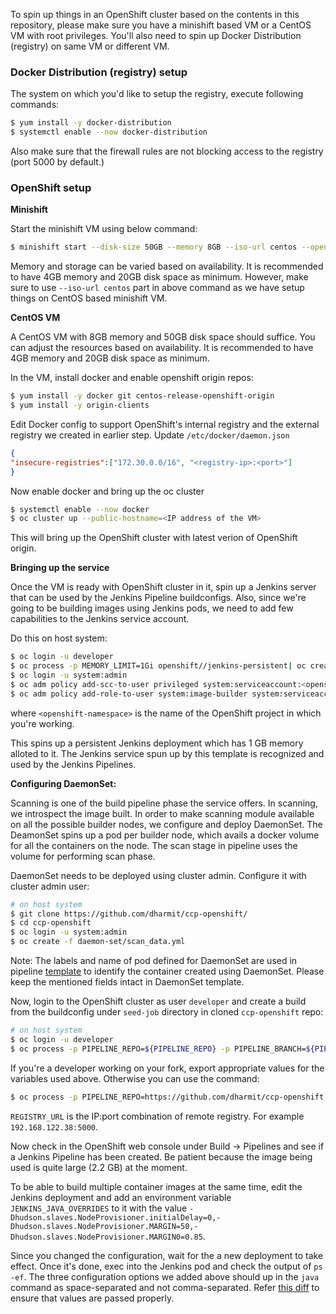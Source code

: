 To spin up things in an OpenShift cluster based on the contents in this
repository, please make sure you have a minishift based VM or a CentOS VM with
root privileges. You'll also need to spin up Docker Distribution (registry) on
same VM or different VM.

### Docker Distribution (registry) setup

The system on which you'd like to setup the registry, execute following
commands:

```bash
$ yum install -y docker-distribution
$ systemctl enable --now docker-distribution
```

Also make sure that the firewall rules are not blocking access to the registry
(port 5000 by default.)

### OpenShift setup

**Minishift**

Start the minishift VM using below command:

```bash
$ minishift start --disk-size 50GB --memory 8GB --iso-url centos --openshift-version 3.9.0 --insecure-registry <registry-ip>:<port>
```

Memory and storage can be varied based on availability. It is recommended to
have 4GB memory and 20GB disk space as minimum. However, make sure to use
`--iso-url centos` part in above command as we have setup things on CentOS based
minishift VM.

**CentOS VM**

A CentOS VM with 8GB memory and 50GB disk space should suffice. You can adjust
the resources based on availability. It is recommended to have 4GB memory and
20GB disk space as minimum.

In the VM, install docker and enable openshift origin repos:

```bash
$ yum install -y docker git centos-release-openshift-origin
$ yum install -y origin-clients
```

Edit Docker config to support OpenShift's internal registry and the external
registry we created in earlier step. Update `/etc/docker/daemon.json`

```json
{
"insecure-registries":["172.30.0.0/16", "<registry-ip>:<port>"]
}
```

Now enable docker and bring up the oc cluster

```bash
$ systemctl enable --now docker
$ oc cluster up --public-hostname=<IP address of the VM>
```

This will bring up the OpenShift cluster with latest verion of OpenShift origin.

**Bringing up the service**

Once the VM is ready with OpenShift cluster in it, spin up a Jenkins server
that can be used by the Jenkins Pipeline buildconfigs. Also, since we're going
to be building images using Jenkins pods, we need to add few capabilities to
the Jenkins service account.

Do this on host system:

```bash
$ oc login -u developer
$ oc process -p MEMORY_LIMIT=1Gi openshift//jenkins-persistent| oc create -f -
$ oc login -u system:admin
$ oc adm policy add-scc-to-user privileged system:serviceaccount:<openshift-namespace>:jenkins
$ oc adm policy add-role-to-user system:image-builder system:serviceaccount:<openshift-namespace>:jenkins
```

where `<openshift-namespace>` is the name of the OpenShift project in which
you're working.

This spins up a persistent Jenkins deployment which has 1 GB memory alloted to
it. The Jenkins service spun up by this template is recognized and used by the
Jenkins Pipelines.

**Configuring DaemonSet:**

Scanning is one of the build pipeline phase the service offers.
In scanning, we introspect the image built. In order to make scanning module
available on all the possible builder nodes, we configure and deploy
DaemonSet. The DeamonSet spins up a pod per builder node, which avails
a docker volume for all the containers on the node. The scan stage in pipeline
uses the volume for performing scan phase.

DaemonSet needs to be deployed using cluster admin.
Configure it with cluster admin user:

```bash
# on host system
$ git clone https://github.com/dharmit/ccp-openshift/
$ cd ccp-openshift
$ oc login -u system:admin
$ oc create -f daemon-set/scan_data.yml
```

Note: The labels and name of pod defined for DaemonSet are used in pipeline
[template](seed-job/template.yaml) to identify the container created using DaemonSet.
Please keep the mentioned fields intact in DaemonSet template.

Now, login to the OpenShift cluster as user `developer` and create a build from the buildconfig under
`seed-job` directory in cloned `ccp-openshift` repo:

```bash
# on host system
$ oc login -u developer
$ oc process -p PIPELINE_REPO=${PIPELINE_REPO} -p PIPELINE_BRANCH=${PIPELINE_BRANCH} -p REGISTRY_URL=${REGISTRY_URL} -p NAMESPACE=`oc project -q` -f seed-job/buildtemplate.yaml | oc create -f - 
```

If you're a developer working on your fork, export appropriate values for the
variables used above. Otherwise you can use the command:

```bash
$ oc process -p PIPELINE_REPO=https://github.com/dharmit/ccp-openshift -p PIPELINE_BRANCH=master -p REGISTRY_URL=${REGISTRY_URL} -p NAMESPACE=`oc project -q` -f seed-job/buildtemplate.yaml | oc create -f -
```

`REGISTRY_URL` is the IP:port combination of remote registry. For example
`192.168.122.38:5000`.

Now check in the OpenShift web console under Build -> Pipelines and see if a
Jenkins Pipeline has been created. Be patient because the image being used is
quite large (2.2 GB) at the moment.

To be able to build multiple container images at the same time, edit the
Jenkins deployment and add an environment variable `JENKINS_JAVA_OVERRIDES` to
it with the value
`-Dhudson.slaves.NodeProvisioner.initialDelay=0,-Dhudson.slaves.NodeProvisioner.MARGIN=50,-Dhudson.slaves.NodeProvisioner.MARGIN0=0.85`.

Since you changed the configuration, wait for the a new deployment to take
effect. Once it's done, exec into the Jenkins pod and check the output of `ps
-ef`. The three configuration options we added above should up in the `java`
command as space-separated and not comma-separated. Refer [this
diff](https://github.com/openshift/openshift-docs/pull/7259/files?short_path=05f80f3#diff-05f80f3ab954ce57c630417065819109)
to ensure that values are passed properly.
